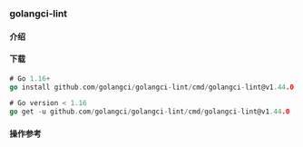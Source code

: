 ###  golangci-lint


#### 介绍


#### 下载
```go
# Go 1.16+
go install github.com/golangci/golangci-lint/cmd/golangci-lint@v1.44.0

# Go version < 1.16
go get -u github.com/golangci/golangci-lint/cmd/golangci-lint@v1.44.0

```

#### 操作参考

